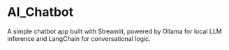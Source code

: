 # AI_Chatbot
A simple chatbot app built with Streamlit, powered by Ollama for local LLM inference and LangChain for conversational logic.
